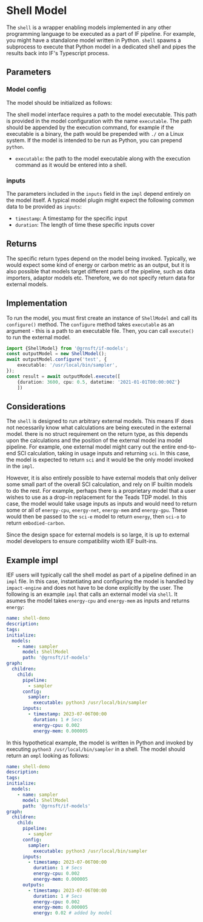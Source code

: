 # Shell Model

The `shell` is a wrapper enabling models implemented in any other programming language to be executed as a part of IF pipeline. For example, you might have a standalone model written in Python. `shell` spawns a subprocess to execute that Python model in a dedicated shell and pipes the results back into IF's Typescript process.

## Parameters
### Model config
The model should be initialized as follows:

The shell model interface requires a path to the model executable. This path is provided in the model configuration with the name `executable`. The path should be appended by the execution command, for example if the executable is a binary, the path would be prepended with `./` on a Linux system. If the model is intended to be run as Python, you can prepend `python`.

- `executable`: the path to the model executable along with the execution command as it would be entered into a shell.

### inputs
The parameters included in the `inputs` field in the `impl` depend entirely on the model itself. A typical model plugin might expect the following common data to be provided as `inputs`:
- `timestamp`: A timestamp for the specific input
- `duration`: The length of time these specific inputs cover

## Returns

The specific return types depend on the model being invoked. Typically, we would expect some kind of energy or carbon metric as an output, but it is also possible that models target different parts of the pipeline, such as data importers, adaptor models etc. Therefore, we do not specify return data for external models.

## Implementation

To run the model, you must first create an instance of `ShellModel` and call its `configure()` method. The `configure` method takes `executable` as an argument - this is a path to an executable file. Then, you can call `execute()` to run the external model.

```typescript
import {ShellModel} from '@grnsft/if-models';
const outputModel = new ShellModel();
await outputModel.configure('test', {
    executable: '/usr/local/bin/sampler',
});
const result = await outputModel.execute([
    {duration: 3600, cpu: 0.5, datetime: '2021-01-01T00:00:00Z'}
    ])
```

## Considerations

The `shell` is designed to run arbitrary external models. This means IF does not necessarily know what calculations are being executed in the external model. there is no struct requirement on the return type, as this depends upon the calculations and the position of the external model ina  model pipeline. For example, one external model might carry out the entire end-to-end SCI calculation, taking in usage inputs and returning `sci`. In this case, the model is expected to return `sci` and it would be the only model invoked in the `impl`.

However, it is also entirely possible to have external models that only deliver some small part of the overall SCI calculation, and rely on IF builtin models to do the rest. For example, perhaps there is a proprietary model that a user wishes to use as a drop-in replacement for the Teads TDP model. In this case, the model would take usage inputs as inputs and would need to return some or all of `energy-cpu`, `energy-net`, `energy-mem` and `energy-gpu`. These would then be passed to the `sci-e` model to return `energy`, then `sci-o` to return `embodied-carbon`.

Since the design space for external models is so large, it is up to external model developers to ensure compatibility wioth IEF built-ins.

## Example impl

IEF users will typically call the shell model as part of a pipeline defined in an `impl` file. In this case, instantiating and configuring the model is handled by `impact-engine` and does not have to be done explicitly by the user. The following is an example `impl` that calls an external model via `shell`. It asumes the model takes `energy-cpu` and `energy-mem` as inputs and returns `energy`:

```yaml
name: shell-demo
description:
tags:
initialize:
  models:
    - name: sampler
      model: ShellModel
      path: '@grnsft/if-models'
graph:
  children:
    child:
      pipeline:
        - sampler
      config:
        sampler:
          executable: python3 /usr/local/bin/sampler
      inputs:
        - timestamp: 2023-07-06T00:00
          duration: 1 # Secs
          energy-cpu: 0.002
          energy-mem: 0.000005

```

In this hypothetical example, the model is written in Python and invoked by executing `python3 /usr/local/bin/sampler` in a shell.
The model should return an `ompl` looking as follows:

```yaml
name: shell-demo
description:
tags:
initialize:
  models:
    - name: sampler
      model: ShellModel
      path: '@grnsft/if-models'
graph:
  children:
    child:
      pipeline:
        - sampler
      config:
        sampler:
          executable: python3 /usr/local/bin/sampler
      inputs:
        - timestamp: 2023-07-06T00:00
          duration: 1 # Secs
          energy-cpu: 0.002
          energy-mem: 0.000005
      outputs:
        - timestamp: 2023-07-06T00:00
          duration: 1 # Secs
          energy-cpu: 0.002
          energy-mem: 0.000005
          energy: 0.02 # added by model
```
